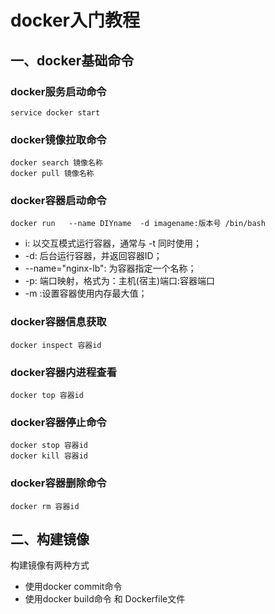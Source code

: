 # docker入门教程

## 一、docker基础命令

###  docker服务启动命令
```
service docker start
```

###  docker镜像拉取命令
```docker
docker search 镜像名称
docker pull 镜像名称
``` 

###  docker容器启动命令

```linux
docker run   --name DIYname  -d imagename:版本号 /bin/bash
```

- i: 以交互模式运行容器，通常与 -t 同时使用；  
- -d: 后台运行容器，并返回容器ID；  
- --name="nginx-lb": 为容器指定一个名称；  
- -p: 端口映射，格式为：主机(宿主)端口:容器端口  
- -m :设置容器使用内存最大值；

### docker容器信息获取
```docker
docker inspect 容器id
```

### docker容器内进程查看
```docker
docker top 容器id
```


### docker容器停止命令
```docker
docker stop 容器id
docker kill 容器id
``` 

### docker容器删除命令
```docker
docker rm 容器id
``` 


## 二、构建镜像

构建镜像有两种方式
- 使用docker commit命令
- 使用docker build命令 和 Dockerfile文件

